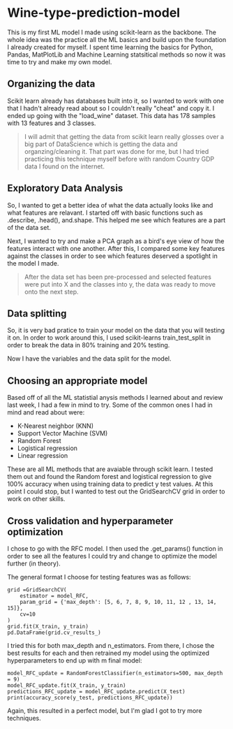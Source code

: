 # Wine-type-prediction-model
This is my first ML model I made using scikit-learn as the backbone. The whole idea was the practice all the ML basics and build upon the foundation I already created for myself.
I spent time learning the basics for Python, Pandas, MatPlotLib and Machine Learning statsitical methods so now it was time to try and make my own model.

## Organizing the data
Scikit learn already has databases built into it, so I wanted to work with one that I hadn't already read about so I couldn't really "cheat" and copy it. I ended up going with the "load_wine" dataset. This data has 178 samples with 13 features and 3 classes.

> I will admit that getting the data from scikit learn really glosses over a big part of DataScience which is getting the data and organzing/cleaning it. That part was done for me, but I had tried practicing this technique myself before with random Country GDP data I found on the internet.

## Exploratory Data Analysis

So, I wanted to get a better idea of what the data actually looks like and what features are relavant. I started off with basic functions such as .describe, .head(), and.shape. This helped me see which features are a part of the data set.

Next, I wanted to try and make a PCA graph as a bird's eye view of how the features interact with one another. After this, I compared some key features against the classes in order to see which features deserved a spotlight in the model I made.

> After the data set has been pre-processed and selected features were put into X and the classes into y, the data was ready to move onto the next step.

## Data splitting

So, it is very bad pratice to train your model on the data that you will testing it on. In order to work around this, I used scikit-learns train_test_split in order to break the data in 80% training and 20% testing.

Now I have the variables and the data split for the model.

## Choosing an appropriate model

Based off of all the ML statistial anysis methods I learned about and review last week, I had a few in mind to try. Some of the common ones I had in mind and read about were:
 * K-Nearest neighbor (KNN)
 * Support Vector Machine (SVM)
 * Random Forest
 * Logistical regression
 * Linear regression

These are all ML methods that are avaiable through scikit learn. I tested them out and found the Random forest and logistical regression to give 100% accuracy when using training data to predict y test values. At this point I could stop, but I wanted to test out the GridSearchCV grid in order to work on other skills.

## Cross validation and hyperparameter optimization
I chose to go with the RFC model. I then used the .get_params() function in order to see all the features I could try and change to optimize the model further (in theory).

The general format I choose for testing features was as follows:
~~~
grid =GridSearchCV(
    estimator = model_RFC,
    param_grid = {'max_depth': [5, 6, 7, 8, 9, 10, 11, 12 , 13, 14, 15]},
    cv=10       
)
grid.fit(X_train, y_train)
pd.DataFrame(grid.cv_results_)
~~~

I tried this for both max_depth and n_estimators. From there, I chose the best results for each and then retrained my model using the optimized hyperparameters to end up with m final model:

~~~
model_RFC_update = RandomForestClassifier(n_estimators=500, max_depth = 9)
model_RFC_update.fit(X_train, y_train)
predictions_RFC_update = model_RFC_update.predict(X_test)
print(accuracy_score(y_test, predictions_RFC_update))
~~~

Again, this resulted in a perfect model, but I'm glad I got to try more techniques.
